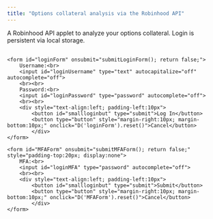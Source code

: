 ```yaml
---
title: "Options collateral analysis via the Robinhood API"
---
```


A Robinhood API applet to analyze your options collateral. Login is persistent via local storage.




<div style="margin-top:30px">
	<div id="profileData" style="text-align:center; display:none; padding-top:20px; border-bottom:solid; margin-bottom:40px">
		<div style="text-align:center; padding-bottom:20px">
		<button onclick="getData();">Account Value</button>
		<button id="optionButton" onclick="getData(); getOptions();">Options Collateral</button>
		<button id="optionButton" onclick="logout();">Log Out</button>
		</div>		
		<div style="font-weight:bold; padding-top:20px">Total value: <span id="accountValue">&nbsp;&nbsp;&nbsp;&nbsp;&nbsp;</span> &nbsp;&nbsp;&nbsp;&nbsp;&nbsp; Cash available: <span id="cash"></span></div>		
		<div style="padding-top:20px">Incomplete condors:
		<ul style="overflow:auto; max-height:50vh; list-style-type:none; padding-left:0px;margin-bottom:20px;" id="unpaired"></ul>
		</div>		
		<div style="padding-top:20px">Spread buybacks:
		<ul style="overflow:auto; max-height:50vh; list-style-type:none; padding-left:0px;margin-bottom:20px;" id="release"></ul>
		</div>		
		<div style="padding-top:20px">Condor buybacks:
		<ul style="overflow:auto; max-height:50vh; list-style-type:none; padding-left:0px;margin-bottom:20px;" id="condorRelease"></ul>
		</div>				
		<div style="padding-top:20px">Incomplete condor buybacks:
		<ul style="overflow:auto; max-height:50vh; list-style-type:none; padding-left:0px;margin-bottom:20px;" id="ncRelease"></ul>
		</div>		
		<div style="padding-top:20px; padding-bottom:20px;">Near or in the money:
		<ul style="overflow:auto; max-height:50vh; list-style-type:none; padding-left:0px;margin-bottom:20px;" id="itm"></ul>
		</div>		
	</div>
	
	<form id="loginForm" onsubmit="submitLoginForm(); return false;">	
		Username:<br>
		<input id="loginUsername" type="text" autocapitalize="off" autocomplete="off">
		<br><br>
		Password:<br>
		<input id="loginPassword" type="password" autocomplete="off">		
		<br><br>
		<div style="text-align:left; padding-left:10px">
			<button id="smallloginbut" type="submit">Log In</button>
			<button type="button" style="margin-right:10px; margin-bottom:10px;" onclick="D('loginForm').reset()">Cancel</button>
    		</div>
	</form> 
	
	<form id="MFAForm" onsubmit="submitMFAForm(); return false;" style="padding-top:20px; display:none">	
		MFA:<br>
		<input id="loginMFA" type="password" autocomplete="off">		
		<br><br>
		<div style="text-align:left; padding-left:10px">
			<button id="smallloginbut" type="submit">Submit</button>
			<button type="button" style="margin-right:10px; margin-bottom:10px;" onclick="D('MFAForm').reset()">Cancel</button>
    		</div>
	</form> 
</div>

<script>/////////////////////////////////////////////////////////

var currentID;
var form = {};
var authData = {};
var authHeader = {};
	
var optionsBySymbol = {};
	

	
if (typeof(Storage) !== "undefined") {
	authHeader = {'Authorization': localStorage.getItem("authString") };
	if (localStorage.getItem("authString")) D('profileData').style.display = "block";
} 	
	
function D(str) { return document.getElementById(str); }
	
function logout() {
	D('cash').textContent = "";
	D('accountValue').textContent = "\xa0\xa0\xa0\xa0\xa0";
	wipeDOM();
	
	currentID = "";
	form = {};
	authData = {};
	authHeader = {};	
	optionsBySymbol = {};
	
	hide('profileData');
	
	// if (typeof(Storage) !== "undefined") localStorage.setItem("authString", "");
}
	
function clearDOM(myNode) {
	while (myNode.firstChild) {
		myNode.removeChild(myNode.lastChild);
	}
}
	
function wipeDOM() {	
	clearDOM(D('unpaired'));
	clearDOM(D('release'));
	clearDOM(D('condorRelease'));
	clearDOM(D('ncRelease'));
	clearDOM(D('itm'));
}
	
function addCol(text, width, li) {								       
	let col = make('span');
	col.style.width = width;
	col.style.display = "inline-block";
	col.style.textAlign = "center";
	col.textContent = text;
	li.appendChild(col);  
	return col;
}		
	
function fetchData(url, method, data) {
	if (data) {
	return fetch("https://sandboxansyble.herokuapp.com/cors/", 
		{cache:'no-cache', headers: {method: method, url: url, 'json-data': JSON.stringify(data) }}).then(function(response) {
		return response.json();
	});
	} else {
	return fetch("https://sandboxansyble.herokuapp.com/cors/", 
		{cache:'no-cache', headers: {method: method, url: url }}).then(function(response) {
		return response.json();
	});						  
	}
}
	
function generate_device_token() {
    let rands = [];
    for (let i = 0; i < 16; i++) {
        rands.push((Math.round(4294967296.0 * Math.random()) >> ((3 & i) << 3)) & 255);
    }

    let hexa = [];
    for (let i = 0; i < 256; i++) {	
	let myhex = (i + 256).toString(16).substring(1);
        hexa.push(myhex);
    }

    let id = "";
    for (let i = 0; i < 16; i++) {
        id += hexa[rands[i]];
        if ((i == 3) || (i == 5) || (i == 7) || (i == 9)) id += "-";
    }
   return id;
}

function submitLoginForm() {
	let mytoken = generate_device_token();
	form = {
		'client_id': 'c82SH0WZOsabOXGP2sxqcj34FxkvfnWRZBKlBjFS',
		'expires_in': 86400,
		'grant_type': 'password',
		'password': D('loginPassword').value,
		'username': D('loginUsername').value,
		'scope': 'internal',
		'challenge_type': "sms",
		'device_token': mytoken
	};

	fetchData("https://api.robinhood.com/oauth2/token/", 'POST', {form:form}).then(function(data){
		show('MFAForm');
		if (data.challenge) currentID = data.challenge.id;
	});
}
  
function submitMFAForm() {
	fetchData('https://api.robinhood.com/challenge/' + currentID + '/respond/', 'POST', { form:{ 'response': D('loginMFA').value }}).then(function(data){
		fetchData("https://api.robinhood.com/oauth2/token/", 'POST', {form:form, headers:{'X-ROBINHOOD-CHALLENGE-RESPONSE-ID':currentID}}).then(function(data){
			hide('MFAForm');
			show('profileData');
			authData = data;
			authHeader = {'Authorization':data.token_type + " " + data.access_token};
	
			if (typeof(Storage) !== "undefined") localStorage.setItem("authString", data.token_type + " " + data.access_token);
		});
	});
}

function getData() {	
//	fetchData("https://api.robinhood.com/accounts/", 'GET', {headers:authHeader}).then(function(data) {
//		//D('cash').textContent = "Cash available: $" + parseFloat(data.results[0].cash_available_for_withdrawal).toFixed(2);
//		console.log("Accounts");
//		console.log(data);
//	});
	fetchData("https://api.robinhood.com/portfolios/", 'GET', {headers:authHeader}).then(function(data) {
		let growth = data.results[0].equity - data.results[0].equity_previous_close;
		
		if (growth > 0) D("accountValue").style.color = "#1a8";
		else if (growth < 0) D("accountValue").style.color = "#F00";
		D('accountValue').textContent = "$" + parseFloat(data.results[0].equity).toFixed(2) + " ($" 
			+ parseFloat(growth).toFixed(2) +")";
		D('cash').textContent = "$" + parseFloat(data.results[0].withdrawable_amount).toFixed(2);
		console.log("Portfolios");
		console.log(data);
	});
}	
	
function getOptions() {	
D('optionButton').disabled = true;
fetchData("https://api.robinhood.com/options/positions/?nonzero=True", 'GET', { headers:authHeader }).then(function(data) {
	console.log(data);
	let accountOptions = data.results;

	let promises = [];
	optionsBySymbol = {};
	taskBySymbol = {};
	for (let i = 0; i < accountOptions.length; i++) {			
		if (!optionsBySymbol[accountOptions[i].chain_symbol]) {
			optionsBySymbol[accountOptions[i].chain_symbol] = {shortCall:[], shortPut:[], defCall:[], defPut:[]};
			taskBySymbol[accountOptions[i].chain_symbol] = [];
		}
		
		let task = fetchData(accountOptions[i].option, 'GET').then(function(optionData) {
			let quantity = parseInt(accountOptions[i].quantity);
			for(let j = 0; j < quantity; j++) {
				let dat = {expire:optionData.expiration_date, strike:Math.round(parseFloat(optionData.strike_price)*100)};
				if (accountOptions[i].type == "short") {
					if (optionData.type == "call") optionsBySymbol[optionData.chain_symbol].shortCall.push(dat);
					else optionsBySymbol[optionData.chain_symbol].shortPut.push(dat);
				}
				if (accountOptions[i].type == "long") {
					if (optionData.type == "call") optionsBySymbol[optionData.chain_symbol].defCall.push(dat);
					else optionsBySymbol[optionData.chain_symbol].defPut.push(dat);
				}
			}
		});
		promises.push(task);
		taskBySymbol[accountOptions[i].chain_symbol].push(task);
	}
	
	
	let queryString = "";
	wipeDOM();
	for (let symbol in taskBySymbol) {
		queryString += symbol + ",";
		Promise.all(taskBySymbol[symbol]).then(function() {
			optionsBySymbol[symbol].shortPut.sort(function(b, a) {
				if (a.expire > b.expire) return 1;
				else if (a.expire < b.expire) return -1;
				else if (a.strike > b.strike) return 1;
				else if (a.strike < b.strike) return -1;
				else return 0;					
			});
			optionsBySymbol[symbol].defPut.sort(function(b, a) { 
				// not really needed: the job applicants can come in any order, and find the best job
				// for them. If there is a better job applicant before them, they won't get this job. If the applicant
				// comes later, they will get displaced at that time.
				if (a.expire < b.expire) return 1;
				else if (a.expire > b.expire) return -1;
				else if (a.strike > b.strike) return 1;
				else if (a.strike < b.strike) return -1;
				else return 0;					
			});

			let append = optionsBySymbol[symbol].shortCall.length - optionsBySymbol[symbol].defCall;
			for (let i = 0; i < append; i++) {
				 optionsBySymbol[symbol].defCall.push({expire:"never", strike:0});
			}

			optionsBySymbol[symbol].shortCall.sort(function(b, a) { // needed due to the break in the loop!
				if (a.expire > b.expire) return 1;
				else if (a.expire < b.expire) return -1;
				else if (a.strike < b.strike) return 1;
				else if (a.strike > b.strike) return -1;
				else return 0;					
			});
			optionsBySymbol[symbol].defCall.sort(function(b, a) {
				if (a.expire < b.expire) return 1;
				else if (a.expire > b.expire) return -1;
				else if (a.strike < b.strike) return 1;
				else if (a.strike > b.strike) return -1;
				else return 0;					
			});

			pair(symbol);
			let totalCollateral = condor(symbol, true);
			let totalPutCollateral = noCondorPuts(symbol);
			let totalCallCollateral = noCondorCalls(symbol);

			for (let i = 0; i < optionsBySymbol[symbol].shortPut.length; i++) {
				let me = optionsBySymbol[symbol].shortPut[i];
				let myStrike = me.strike;
				let friend = me.friend;
				if (friend) {
					clearOption(friend);
					clearOption(me);
					me.strike = 0;

					findPutPair(symbol, friend);
					me.closeRelease = totalCollateral - condor(symbol);
					me.ncRelease = totalPutCollateral - noCondorPuts(symbol);

					me.strike = myStrike;
					findPutPair(symbol, null, me);
				} else me.closeRelease = myStrike;
			}

			for (let i = 0; i < optionsBySymbol[symbol].shortCall.length; i++) {
				let me = optionsBySymbol[symbol].shortCall[i];
				let myExpire = me.expire;
				let friend = me.friend;

				clearOption(friend);
				clearOption(me);
				me.expire = "neverplus";
				me.collateral = 0;

				findCallPair(symbol, friend);			
				me.closeRelease = totalCollateral - condor(symbol);
				me.ncRelease = totalCallCollateral - noCondorCalls(symbol);

				me.condorPair = [];
				for (let j = 0; j < optionsBySymbol[symbol].shortPut.length; j++) {
					let mypair = optionsBySymbol[symbol].shortPut[j];
					let myPairStrike = mypair.strike;
					let pairFriend = mypair.friend;
					if (pairFriend) {
						clearOption(pairFriend);
						clearOption(mypair);
						mypair.strike = 0;

						findPutPair(symbol, pairFriend);
						me.condorPair.push({condorPair:mypair, condorRelease:totalCollateral - condor(symbol)});

						mypair.strike = myPairStrike;
						findPutPair(symbol, null, mypair);
					}
				}

				me.expire = myExpire;
				delete me.collateral;
				findCallPair(symbol, null, me);
			}
			
			let d = new Date(Date.now() + 1000*60*60*24*21).toISOString();	
			fetch("https://api.tdameritrade.com/v1/marketdata/chains?apikey=T1V8GYUYK3GKC7HG3L23O9XBJ5OH1C4F&symbol=" 
				+ symbol + "&range=OTM&toDate=" + d).then(function(response) {
				return response.json();
			}).then(function(data) {
			console.log(data);
			if (data.status == "SUCCESS") {
				let myPuts = optionsBySymbol[symbol].shortPut;
				let myCalls = optionsBySymbol[symbol].shortCall;

				for (let contractDate in data.putExpDateMap) {
					let expiration = contractDate.substring(0, 10);

					let bestPut = null;
					let ncPut = null;
					myPuts.forEach(function(contract) {
					if (contract.expire == expiration && data.putExpDateMap[contractDate][(contract.strike/100).toFixed(1).toString()]) {
						contract.premium = data.putExpDateMap[contractDate][(contract.strike/100).toFixed(1).toString()][0].ask;
						let expirationM = data.putExpDateMap[contractDate][(contract.strike/100).toFixed(1).toString()][0].expirationDate;
						contract.rate = 100*100*contract.premium*365*1000*60*60*24/(contract.closeRelease*(1000*60*60*66 + expirationM-Date.now()));
						if ((!bestPut && contract.closeRelease > 0) || (bestPut && contract.rate < bestPut.rate)) bestPut = contract;
						
						contract.ncRate = 100*100*contract.premium*365*1000*60*60*24/(contract.ncRelease*(1000*60*60*66 + expirationM-Date.now()));
						if ((!ncPut && contract.ncRelease > 0) || (ncPut && contract.ncRate < ncPut.ncRate)) ncPut = contract;
					}
					});

					let bestCondor = {call:null, put:null, rate:Infinity};
					let bestCall = null;
					let ncCall = null;
					myCalls.forEach(function(contract) {
					if (contract.expire == expiration && data.callExpDateMap[contractDate][(contract.strike/100).toFixed(1).toString()]) {
						contract.premium = data.callExpDateMap[contractDate][(contract.strike/100).toFixed(1).toString()][0].ask;
						let expirationM = data.callExpDateMap[contractDate][(contract.strike/100).toFixed(1).toString()][0].expirationDate;
						contract.rate = 100*100*contract.premium*365*1000*60*60*24/(contract.closeRelease*(1000*60*60*66 + expirationM-Date.now()));
						if ((!bestCall && contract.closeRelease > 0) || (bestCall && contract.rate < bestCall.rate)) bestCall = contract;
						
						contract.ncRate = 100*100*contract.premium*365*1000*60*60*24/(contract.ncRelease*(1000*60*60*66 + expirationM-Date.now()));
						if ((!ncCall && contract.ncRelease > 0) || (ncCall && contract.ncRate < ncCall.ncRate)) ncCall = contract;

						contract.condorPair.forEach(function(pair) {
							let contract2 = pair.condorPair;
						if (contract2.expire == expiration && data.putExpDateMap[contractDate][(contract2.strike/100).toFixed(1).toString()]) {
							contract2.premium = data.putExpDateMap[contractDate][(contract2.strike/100).toFixed(1).toString()][0].ask;
							let minExp = data.putExpDateMap[contractDate][(contract2.strike/100).toFixed(1).toString()][0].expirationDate;
							if (expirationM < minExp) minExp = expirationM
							let condorRate = 100*100*(contract2.premium + contract.premium)*365*1000*60*60*24/(pair.condorRelease*(1000*60*60*66 + minExp-Date.now()));
							if (condorRate < bestCondor.rate) {
								bestCondor = {call:contract, put:contract2, premium:(contract2.premium + contract.premium), rate:condorRate, release:pair.condorRelease};
							}
						}
						});

					}
					});
					
					function addColStock(li, symbol, type, obj) {
						li.onmouseenter = function() { this.style.fontWeight = "bold"; }
						li.onmouseleave = function() { this.style.fontWeight = ""; }
						li.style.textAlign = "center";	
						addCol(symbol, "75px", li);	
						addCol(type, "75px", li);
						addCol(obj.expire, "125px", li);
						addCol("$" + obj.strike/100, "75px", li);
					}
					
					function addOrdered(li, element) {
						let toAdd = true;
						for (let j = 0; j < element.children.length; j++) {
							if (parseFloat(li.title) < parseFloat(element.children[j].title)) {
								element.insertBefore(li, element.children[j]);
								toAdd = false;
								break;
							}
						}
						if (toAdd) element.appendChild(li);
					}
					
					function addColCost(li, elt, rate, collateral) {
						li.title = rate;
						let col = addCol(elt.premium.toFixed(2), "75px", li);
						col.style.backgroundColor = "#ddf";
						col = addCol("$" + collateral, "75px", li);
						col.style.backgroundColor = "#ddf";
						col = addCol(Math.round(rate) + "%", "75px", li);
						col.style.backgroundColor = "#ddf";
					}
					
					if (ncPut) {						
						let li = make('li');	
						addColStock(li, symbol, "Put", ncPut);
						addColCost(li, ncPut, ncPut.ncRate, ncPut.ncRelease);
						addOrdered(li, D('ncRelease'));
					}
					if (bestPut) {						
						let li = make('li');	
						addColStock(li, symbol, "Put", bestPut);
						addColCost(li, bestPut, bestPut.rate, bestPut.closeRelease);
						addOrdered(li, D('release'));
					}
					if (ncCall) {					
						let li = make('li');
						addColStock(li, symbol, "Call", ncCall);
						addColCost(li, ncCall, ncCall.ncRate, ncCall.ncRelease);
						addOrdered(li, D('ncRelease'));
					}
					if (bestCall) {					
						let li = make('li');	
						addColStock(li, symbol, "Call", bestCall);
						addColCost(li, bestCall, bestCall.rate, bestCall.closeRelease);
						addOrdered(li, D('release'));
					}
					if (bestCondor.release) {
						let li = make('li');
						addColStock(li, symbol, "Call", bestCondor.call);

						addCol("Put", "75px", li);
						addCol(bestCondor.put.expire, "125px", li);
						addCol("$" + bestCondor.put.strike/100, "75px", li);

						addColCost(li, bestCondor, bestCondor.rate, bestCondor.release);					
						addOrdered(li, D('condorRelease'));
					}
				}
			} 			       	       
			});
			
		});
	}
	
	Promise.all(promises).then(function() {
		D('optionButton').disabled = false;
		fetchData('https://query1.finance.yahoo.com/v7/finance/quote?symbols=' + queryString, 'GET').then(function(data) {
		for (let i = 0; i < data.quoteResponse.result.length; i++) {
			let myPuts = optionsBySymbol[data.quoteResponse.result[i].symbol].shortPut;
			let myCalls = optionsBySymbol[data.quoteResponse.result[i].symbol].shortCall;

			myPuts.forEach(function(contract) {
				if (contract.strike > 100*0.97*data.quoteResponse.result[i].regularMarketPrice) {
					let li = make('li');	
					li.onmouseenter = function() { this.style.fontWeight = "bold"; }
					li.onmouseleave = function() { this.style.fontWeight = ""; }
					li.style.textAlign = "center";	
					addCol(data.quoteResponse.result[i].symbol, "100px", li);	
					addCol("Put", "100px", li);
					addCol(contract.expire, "150px", li);
					addCol("$" + contract.strike/100, "100px", li);
					D('itm').appendChild(li);
				}
			});

			myCalls.forEach(function(contract) {
				if (contract.strike < 100*1.03*data.quoteResponse.result[i].regularMarketPrice) {
					let li = make('li');	
					li.onmouseenter = function() { this.style.fontWeight = "bold"; }
					li.onmouseleave = function() { this.style.fontWeight = ""; }
					li.style.textAlign = "center";	
					addCol(data.quoteResponse.result[i].symbol, "100px", li);	
					addCol("Call", "100px", li);
					addCol(contract.expire, "150px", li);
					addCol("$" + contract.strike/100, "100px", li);
					D('itm').appendChild(li);
				}
			});
		}
		});
	});
});
}	
	
function pair(symbol) {
	for (let i = 0; i < optionsBySymbol[symbol].shortPut.length; i++) {
		findPutPair(symbol, null, optionsBySymbol[symbol].shortPut[i]);
	}

	for (let i = 0; i < optionsBySymbol[symbol].shortCall.length; i++) {
		findCallPair(symbol, null, optionsBySymbol[symbol].shortCall[i]);
	}
}
	
function findCallPair(symbol, defCall, shortCall) {	
	let data = optionsBySymbol[symbol];
	let maxGain = 0;
	let collateral = Infinity;
	let candidate = null;
	let seeker = defCall;
	if (!seeker) seeker = shortCall;
	if (defCall) {
		for (let j = 0; j < data.shortCall.length; j++) {
			if (evaluate(defCall, data.shortCall[j], data.shortCall[j])) break;
		}
	}
	if (shortCall) {
		for (let j = 0; j < data.defCall.length; j++) {
			if (evaluate(data.defCall[j], shortCall, data.defCall[j])) break;
		}
	}
	
	function evaluate(defCall, shortCall, subject) {
		if (defCall.expire >= shortCall.expire 
		    && (callGain(defCall, shortCall, subject) > maxGain || (maxGain == Infinity && callCollateral(defCall, shortCall) < collateral ))) {
			maxGain = callGain(defCall, shortCall, subject);
			collateral = callCollateral(defCall, shortCall);
			candidate = subject;
			if (callGain(defCall, shortCall, subject) == Infinity) return true;
			if (candidate.friend) return true;
		}
		return false;
	}
	
	if (candidate) {
		let orphan = candidate.friend;
		if (orphan) clearOption(orphan);
		
		candidate.friend = seeker;
		seeker.friend = candidate;
		candidate.collateral = collateral;
		seeker.collateral = collateral;

		if (orphan) {
			if (defCall) findCallPair(symbol, orphan);
			else if (shortCall) findCallPair(symbol, null, orphan);
		}
	}	

	function callCollateral(defCall, shortCall) {	
		if (defCall.strike > shortCall.strike) return defCall.strike - shortCall.strike;
		return 0;
	}

	function callGain(defCall, shortCall, subject) {
		if (!subject.friend) return Infinity;
		return subject.collateral - callCollateral(defCall, shortCall);
	}
}
	
function clearOption(option) {
	delete option.friend;
	delete option.release;
	delete option.collateral;
}
	
function findPutPair(symbol, defPut, shortPut) {	
	let data = optionsBySymbol[symbol];
	let maxGain = 0;
	let candidate = null;
	let seeker = defPut;
	if (!seeker) seeker = shortPut;
	if (defPut) {
		for (let j = 0; j < data.shortPut.length; j++) {
			if (evaluate(defPut, data.shortPut[j], data.shortPut[j])) break;
		}
	}
	if (shortPut) {
		for (let j = 0; j < data.defPut.length; j++) {
			if (evaluate(data.defPut[j], shortPut, data.defPut[j])) break;
		}
	}

	if (candidate) {
		let orphan = candidate.friend;
		if (orphan) clearOption(orphan);
		
		candidate.friend = seeker;
		seeker.friend = candidate;
		if (!candidate.release) candidate.release = 0;
		candidate.release += maxGain;
		seeker.release = candidate.release;
		
		candidate.collateral = candidate.strike - candidate.release;
		seeker.collateral = seeker.strike - seeker.release;
		
		if (orphan) {
			if (defPut) findPutPair(symbol, orphan);
			else if (shortPut) findPutPair(symbol, null, orphan);
		}
	}	
	
	function evaluate(defPut, shortPut, subject) {
		if (defPut.expire >= shortPut.expire && putGain(defPut, shortPut, subject) > maxGain) {
			maxGain = putGain(defPut, shortPut, subject);
			candidate = subject;
			if (candidate.friend) return true;
		}
		return false;
	}

	function putGain(defPut, shortPut, subject) {
		let release = shortPut.strike;
		if (defPut.strike < shortPut.strike) release = defPut.strike;
		if (!subject.friend) return release;
		return release - subject.release;
	}
}
	
function noCondorCalls(symbol) {
	let data = optionsBySymbol[symbol];
	let totalCalls = 0;
	data.shortCall.forEach(function(contract) {
		if (contract.collateral !== undefined) totalCalls += contract.collateral;
		else console.log("CALL CONTRACT LACKS COLLATERAL");
	});	
	return totalCalls;
}
	
function noCondorPuts(symbol) {
	let data = optionsBySymbol[symbol];
	let totalPuts = 0;	
	data.shortPut.forEach(function(contract) {
		if (contract.collateral) totalPuts += contract.collateral;
		else totalPuts += contract.strike;
	});	
	return totalPuts;
}

function condor(symbol, build) {
	let data = optionsBySymbol[symbol];
	let callExpireTypes = {};
	data.shortCall.forEach(function(contract) {
		if (!callExpireTypes[contract.expire]) callExpireTypes[contract.expire] = {};
		if (contract.collateral !== undefined) {
			if (!callExpireTypes[contract.expire][contract.strike]) callExpireTypes[contract.expire][contract.strike] = contract.collateral;
			else callExpireTypes[contract.expire][contract.strike] += contract.collateral;
		} else console.log("CALL CONTRACT LACKS COLLATERAL");
	});
	
	let putExpireTypes = {};
	data.shortPut.forEach(function(contract) {
		if (!putExpireTypes[contract.expire]) putExpireTypes[contract.expire] = {};
		if (contract.collateral) {
			if (!putExpireTypes[contract.expire][contract.strike]) putExpireTypes[contract.expire][contract.strike] = contract.collateral;
			else putExpireTypes[contract.expire][contract.strike] += contract.collateral;
		}
		else {
			if (!putExpireTypes[contract.expire][contract.strike]) putExpireTypes[contract.expire][contract.strike] = contract.strike;
			else putExpireTypes[contract.expire][contract.strike] += contract.strike;
		}
	});	
	
	let totalSaved = 0;
	for (let expiration in putExpireTypes) {
		for (let strike in putExpireTypes[expiration]) {
			for (let callStrike in callExpireTypes[expiration]) {
				if (parseInt(callStrike) > parseInt(strike)) {
					if (callExpireTypes[expiration][callStrike] <= putExpireTypes[expiration][strike]) {
						putExpireTypes[expiration][strike] -= callExpireTypes[expiration][callStrike];						
						totalSaved += callExpireTypes[expiration][callStrike];
						callExpireTypes[expiration][callStrike] = 0;
					}
					else {
						callExpireTypes[expiration][callStrike] -= putExpireTypes[expiration][strike];
						totalSaved += putExpireTypes[expiration][strike];
						putExpireTypes[expiration][strike] = 0;
						break;
					}
				}
			}
		}
	}
	
	let totalPuts = 0;
	let totalCalls = 0;
	for (let expiration in putExpireTypes) {
		let expirePuts = 0;
		for (let strike in putExpireTypes[expiration]) {
			expirePuts += putExpireTypes[expiration][strike];
		}
		
		if (build && expirePuts > 0) {
			let li = make('li');
			li.title = expirePuts;
			li.onmouseenter = function() { this.style.fontWeight = "bold"; }
			li.onmouseleave = function() { this.style.fontWeight = ""; }
			li.style.textAlign = "center";					
			addCol(symbol, "100px", li);	
			addCol("Call", "100px", li);
			addCol(expiration, "150px", li);
			addCol("$" + expirePuts, "100px", li);
			let toAdd = true;
			for (let j = 0; j < D('unpaired').children.length; j++) {
				if (parseFloat(li.title) < parseFloat(D('unpaired').children[j].title)) {
					D('unpaired').insertBefore(li, D('unpaired').children[j]);
					toAdd = false;
					break;
				}
			}
			if (toAdd) D('unpaired').appendChild(li);
		}
		totalPuts += expirePuts;
		
		let expireCalls = 0;
		for (let callStrike in callExpireTypes[expiration]) {
			expireCalls += callExpireTypes[expiration][callStrike];
		}
		
		if (build && expireCalls > 0) {
			let li = make('li');	
			li.title = expireCalls;
			li.onmouseenter = function() { this.style.fontWeight = "bold"; }
			li.onmouseleave = function() { this.style.fontWeight = ""; }
			li.style.textAlign = "center";	
			addCol(symbol, "100px", li);	
			addCol("Put", "100px", li);
			addCol(expiration, "150px", li);
			addCol("$" + expireCalls, "100px", li);
			let toAdd = true;
			for (let j = 0; j < D('unpaired').children.length; j++) {
				if (parseFloat(li.title) < parseFloat(D('unpaired').children[j].title)) {
					D('unpaired').insertBefore(li, D('unpaired').children[j]);
					toAdd = false;
					break;
				}
			}
			if (toAdd) D('unpaired').appendChild(li);
		}
		totalCalls += expireCalls;
	}
	return totalSaved + totalPuts + totalCalls;
}
	

</script>
